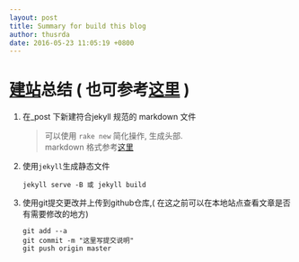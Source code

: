 ```yaml
---
layout: post
title: Summary for build this blog
author: thusrda
date: 2016-05-23 11:05:19 +0800
---
```

# [建站](http://pizida.com/technology/2016/03/03/use-jekyll-create-blog-on-github/)总结 ( 也可参考[这里](http://www.alonemonkey.com/2016/05/20/blog-by-jekyll-hexo/) )

1. 在_post 下新建符合jekyll 规范的 markdown 文件 

	>  可以使用 `rake new` 简化操作, 生成头部.  
	> markdown 格式参考[这里](https://help.github.com/articles/basic-writing-and-formatting-syntax/)

2. 使用`jekyll`生成静态文件

	```
	jekyll serve -B 或 jekyll build  
	```

3. 使用git提交更改并上传到github仓库,( 在这之前可以在本地站点查看文章是否有需要修改的地方)

    ```  
    git add --a    
    git commit -m "这里写提交说明"    
    git push origin master   
    ```
 
